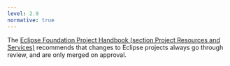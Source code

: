 ```yaml
---
level: 2.9
normative: true
---
```


The [Eclipse Foundation Project Handbook (section Project Resources and Services)](https://www.eclipse.org/projects/handbook/#project-resources-and-services) recommends that changes to Eclipse projects always go through review, and are only merged on approval.
